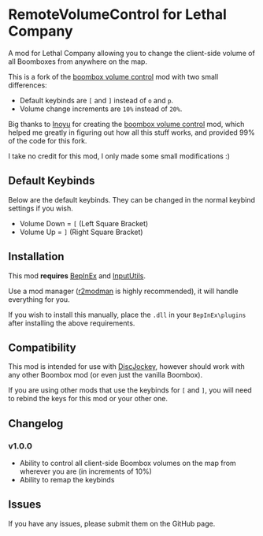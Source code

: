 # RemoteVolumeControl for Lethal Company

A mod for Lethal Company allowing you to change the client-side volume of all Boomboxes from anywhere on the map.

This is a fork of the [boombox volume control](https://thunderstore.io/c/lethal-company/p/Inoyu/boombox_volume_control/) mod with two small differences:

* Default keybinds are `[` and `]` instead of `o` and `p`.
* Volume change increments are `10%` instead of `20%`.

Big thanks to [Inoyu](https://thunderstore.io/c/lethal-company/p/Inoyu/) for creating the [boombox volume control](https://thunderstore.io/c/lethal-company/p/Inoyu/boombox_volume_control/) mod, which helped me greatly in figuring out how all this stuff works, and provided 99% of the code for this fork. 

I take no credit for this mod, I only made some small modifications :)

## Default Keybinds

Below are the default keybinds. They can be changed in the normal keybind settings if you wish.

* Volume Down = `[` (Left Square Bracket)
* Volume Up = `]` (Right Square Bracket)

## Installation

This mod **requires** [BepInEx](https://thunderstore.io/c/lethal-company/p/BepInEx/BepInExPack/) and [InputUtils](https://thunderstore.io/c/lethal-company/p/Rune580/LethalCompany_InputUtils/).

Use a mod manager ([r2modman](https://thunderstore.io/c/lethal-company/p/ebkr/r2modman/) is highly recommended), it will handle everything for you.

If you wish to install this manually, place the `.dll` in your `BepInEx\plugins` after installing the above requirements.

## Compatibility

This mod is intended for use with [DiscJockey](https://thunderstore.io/c/lethal-company/p/Yoshify/DiscJockey/), however should work with any other Boombox mod (or even just the vanilla Boombox).

If you are using other mods that use the keybinds for `[` and `]`, you will need to rebind the keys for this mod or your other one.

## Changelog

### v1.0.0

* Ability to control all client-side Boombox volumes on the map from wherever you are (in increments of 10%)
* Ability to remap the keybinds

## Issues

If you have any issues, please submit them on the GitHub page.